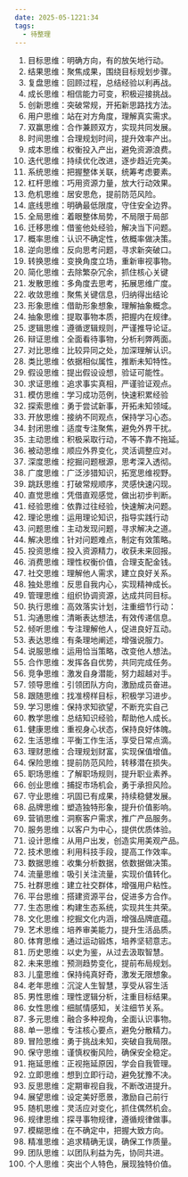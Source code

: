 ```yaml
---
date: 2025-05-1221:34
tags:
  - 待整理
---
```

1. 目标思维：明确方向，有的放矢地行动。
2. 结果思维：聚焦成果，围绕目标规划步骤。
3. 复盘思维：回顾过程，总结经验以利再战。
4. 成长思维：相信能力可变，积极迎接挑战。
5. 创新思维：突破常规，开拓新思路找方法。
6. 用户思维：站在对方角度，理解真实需求。
7. 双赢思维：合作兼顾双方，实现共同发展。
8. 时间思维：合理规划时间，提升效率产出。
9. 成本思维：权衡投入产出，避免资源浪费。
10. 迭代思维：持续优化改进，逐步趋近完美。
11. 系统思维：把握整体关联，统筹考虑要素。
12. 杠杆思维：巧用资源力量，放大行动效果。
13. 危机思维：居安思危，提前防范风险。
14. 底线思维：明确最低限度，守住安全边界。
15. 全局思维：着眼整体局势，不局限于局部
16. 迁移思维：借鉴他处经验，解决当下问题。
17. 概率思维：认识不确定性，依概率做决策。
18. 逆向思维：反向思考问题，寻求新突破口。
19. 转换思维：变换角度立场，重新审视事物。
20. 简化思维：去除繁杂冗余，抓住核心关键
21. 发散思维：多角度去思考，拓展思维广度。
22. 收敛思维：聚焦关键信息，归纳得出结论
23. 形象思维：借助形象想象，理解抽象概念。
24. 抽象思维：提取事物本质，把握内在规律。
25. 逻辑思维：遵循逻辑规则，严谨推导论证。
26. 辩证思维：全面看待事物，分析利弊两面。
27. 对比思维：比较异同之处，加深理解认识。
28. 类比思维：依据相似属性，推断未知特性。
29. 假设思维：提出假设设想，验证可能性。
30. 求证思维：追求事实真相，严谨验证观点。
31. 模仿思维：学习成功范例，快速积累经验
32. 探索思维：勇于尝试新事，开拓未知领域。
33. 开放思维：接纳不同观点，保持学习心态。
34. 封闭思维：适度专注聚焦，避免外界干扰。
35. 主动思维：积极采取行动，不等不靠不拖延。
36. 被动思维：顺应外界变化，灵活调整应对。
37. 深度思维：挖掘问题根源，思考深入透彻。
38. 广度思维：广泛涉猎知识，拓宽思维视野。
39. 跳跃思维：打破常规顺序，灵感快速闪现。
40. 直觉思维：凭借直观感觉，做出初步判断。
41. 经验思维：依靠过往经验，快速解决问题。
42. 理论思维：运用理论知识，指导实践行动
43. 问题思维：主动发现问题，寻求解决之道。
44. 解决思维：针对问题难点，制定有效策略。
45. 投资思维：投入资源精力，收获未来回报。
46. 消费思维：理性权衡价值，合理支配金钱。
47. 社交思维：理解他人需求，建立良好关系。
48. 独处思维：反思自我内心，实现精神成长。
49. 管理思维：组织协调资源，达成共同目标。
50. 执行思维：高效落实计划，注重细节行动：
51. 沟通思维：清晰表达想法，有效传递信息。
52. 倾听思维：专注理解他人，促进良好互动。
53. 表达思维：有条理地阐述，增强说服力。
54. 说服思维：运用恰当策略，改变他人想法。
55. 合作思维：发挥各自优势，共同完成任务。
56. 竞争思维：激发自身潜能，努力超越对手。
57. 领导思维：引领团队方向，激励成员奋进。
58. 跟随思维：找准榜样目标，积极学习进步。
59. 学习思维：保持求知欲望，不断充实自己
60. 教学思维：总结知识经验，帮助他人成长。
61. 健康思维：重视身心状态，保持良好体魄。
62. 生活思维：平衡工作生活，享受日常点滴。
63. 理财思维：合理规划财富，实现保值增值。
64. 保险思维：提前防范风险，转移潜在损失。
65. 职场思维：了解职场规则，提升职业素养。
66. 创业思维：捕捉市场机会，勇于承担风险。
67. 守业思维：巩固已有成果，持续稳健发展。
68. 品牌思维：塑造独特形象，提升价值影响。
69. 营销思维：洞察客户需求，推广产品服务。
70. 服务思维：以客户为中心，提供优质体验。
71. 设计思维：从用户出发，创造实用美观产品。
72. 技术思维：利用科技手段，提高工作效率。
73. 数据思维：收集分析数据，依数据做决策。
74. 流量思维：吸引关注流量，实现价值转化。
75. 社群思维：建立社交群体，增强用户粘性。
76. 平台思维：搭建资源平台，促进多方合作。
77.  生态思维：构建生态系统，实现共生共荣。
78. 文化思维：挖掘文化内涵，增强品牌底蕴。
79. 艺术思维：培养审美能力，提升生活品质。
80.  体育思维：通过运动锻炼，培养坚韧意志。
81. 历史思维：以史为鉴，从过去汲取智慧。
82. 未来思维：预测趋势变化，提前布局规划。
83. 儿童思维：保持纯真好奇，激发无限想象。
84.  老年思维：沉淀人生智慧，享受从容生活
85. 男性思维：理性逻辑分析，注重目标结果。
86. 女性思维：细腻情感知，关注细节关系。
87. 多元思维：融合多种视角，全面认识事物。
88. 单一思维：专注核心要点，避免分散精力。
89. 冒险思维：勇于挑战未知，突破自我局限。
90. 保守思维：谨慎权衡风险，确保安全稳定。
91. 拖延思维：正视拖延原因，学会自我管理。
92. 立即思维：想到立即行动，避免犹豫不决。
93. 反思思维：定期审视自我，不断改进提升。
94. 展望思维：设定美好愿景，激励自己前行
95. 随机思维：灵活应对变化，抓住偶然机会。
96. 规律思维：探寻事物规律，遵循规律做事。
97. 模糊思维：在不确定中，把握大致方向。
98. 精准思维：追求精确无误，确保工作质量。
99. 团队思维：以团队利益为先，协同共进。
100. 个人思维：突出个人特色，展现独特价值。